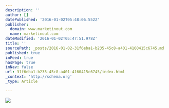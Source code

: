 ```yaml
---
description: ''
author: []
datePublished: '2016-01-02T05:48:06.552Z'
publisher:
  domain: www.marketinout.com
  name: marketinout.com
dateModified: '2016-01-02T05:47:51.978Z'
title: ''
sourcePath: _posts/2016-01-02-31f6eba1-b235-45c8-a401-4160415c6745.md
published: true
inFeed: true
hasPage: true
inNav: false
url: 31f6eba1-b235-45c8-a401-4160415c6745/index.html
_context: 'http://schema.org'
_type: Article

---
```

![](http://www.marketinout.com/img/logo/MarketInOut.gif)